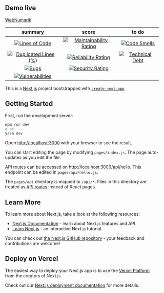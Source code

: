 ## Demo live

[WebNumerik](https://webnumerik.vercel.app/)

|                                                                                                    summary                                                                                                    |                                                                                                 score                                                                                                 |                                                                                           to do                                                                                           |
| :-----------------------------------------------------------------------------------------------------------------------------------------------------------------------------------------------------------: | :---------------------------------------------------------------------------------------------------------------------------------------------------------------------------------------------------: | :----------------------------------------------------------------------------------------------------------------------------------------------------------------------------------------: |
|              [![Lines of Code](https://sonarcloud.io/api/project_badges/measure?project=Webnume_webnumerik&metric=ncloc)](https://sonarcloud.io/summary/new_code?id=Webnume_webnumerik)              |  [![Maintainability Rating](https://sonarcloud.io/api/project_badges/measure?project=Webnume_webnumerik&metric=sqale_rating)](https://sonarcloud.io/summary/new_code?id=Webnume_webnumerik)  |  [![Code Smells](https://sonarcloud.io/api/project_badges/measure?project=Webnume_webnumerik&metric=code_smells)](https://sonarcloud.io/summary/new_code?id=Webnume_webnumerik)  |
| [![Duplicated Lines (%)](https://sonarcloud.io/api/project_badges/measure?project=Webnume_webnumerik&metric=duplicated_lines_density)](https://sonarcloud.io/summary/new_code?id=Webnume_webnumerik) | [![Reliability Rating](https://sonarcloud.io/api/project_badges/measure?project=Webnume_webnumerik&metric=reliability_rating)](https://sonarcloud.io/summary/new_code?id=Webnume_webnumerik) | [![Technical Debt](https://sonarcloud.io/api/project_badges/measure?project=Webnume_webnumerik&metric=sqale_index)](https://sonarcloud.io/summary/new_code?id=Webnume_webnumerik) |
|                   [![Bugs](https://sonarcloud.io/api/project_badges/measure?project=Webnume_webnumerik&metric=bugs)](https://sonarcloud.io/summary/new_code?id=Webnume_webnumerik)                   |    [![Security Rating](https://sonarcloud.io/api/project_badges/measure?project=Webnume_webnumerik&metric=security_rating)](https://sonarcloud.io/summary/new_code?id=Webnume_webnumerik)    |                                                                                                                                                                                            |
|        [![Vulnerabilities](https://sonarcloud.io/api/project_badges/measure?project=Webnume_webnumerik&metric=vulnerabilities)](https://sonarcloud.io/summary/new_code?id=Webnume_webnumerik)        |                                                                                                                                                                                                      |   


This is a [Next.js](https://nextjs.org/) project bootstrapped with [`create-next-app`](https://github.com/vercel/next.js/tree/canary/packages/create-next-app).

## Getting Started

First, run the development server:

```bash
npm run dev
# or
yarn dev
```

Open [http://localhost:3000](http://localhost:3000) with your browser to see the result.

You can start editing the page by modifying `pages/index.js`. The page auto-updates as you edit the file.

[API routes](https://nextjs.org/docs/api-routes/introduction) can be accessed on [http://localhost:3000/api/hello](http://localhost:3000/api/hello). This endpoint can be edited in `pages/api/hello.js`.

The `pages/api` directory is mapped to `/api/*`. Files in this directory are treated as [API routes](https://nextjs.org/docs/api-routes/introduction) instead of React pages.

## Learn More

To learn more about Next.js, take a look at the following resources:

- [Next.js Documentation](https://nextjs.org/docs) - learn about Next.js features and API.
- [Learn Next.js](https://nextjs.org/learn) - an interactive Next.js tutorial.

You can check out [the Next.js GitHub repository](https://github.com/vercel/next.js/) - your feedback and contributions are welcome!

## Deploy on Vercel

The easiest way to deploy your Next.js app is to use the [Vercel Platform](https://vercel.com/new?utm_medium=default-template&filter=next.js&utm_source=create-next-app&utm_campaign=create-next-app-readme) from the creators of Next.js.

Check out our [Next.js deployment documentation](https://nextjs.org/docs/deployment) for more details.

